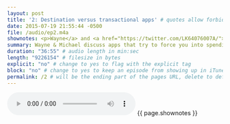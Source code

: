 ```yaml
---
layout: post
title: '2: Destination versus transactional apps' # quotes allow forbidden characters
date: 2015-07-19 21:55:44 -0500
file: /audio/ep2.m4a
shownotes: <p>Wayne</a> and <a href="https://twitter.com/LK64076007A/">Michael</a> discuss apps that try to force you into spending more time in the app rather than helping you accomplish your goals and move on with your life. </p><p><ul><li><a href="http://5by5.tv/talkshow/87">Fussy coffee and fizzy water origin</a></li><li><a href="http://www.amazon.com/dp/B00EPEALEM?tag=soitscometothis-20">Sodastream</a></li><li><a href="http://www.amazon.com/dp/B0047BIWSK?tag=soitscometothis-20">Aeropress</a></li><li><a href="https://itunes.apple.com/us/app/dark-sky-weather-radar-hyperlocal/id517329357?mt=8&amp;at=11l4RT">Dark Sky</a></li><li><a href="https://itunes.apple.com/us/app/khan-academy-learn-math-biology/id469863705?mt=8&amp;at=11l4RT">Khan Academy</a></li><li><a href="https://itunes.apple.com/us/app/coursera/id736535961?mt=8&amp;at=11l4RT">Coursera</a></li><li><a href="https://itunes.apple.com/us/app/tumblr/id305343404?mt=8&amp;at=11l4RT">Tumblr</a></li><li><a href="https://itunes.apple.com/us/app/drafts-4-quickly-capture-notes/id905337691?mt=8&amp;at=11l4RT">Drafts</a></li><li><a href="https://itunes.apple.com/us/app/hours-time-tracking/id895933956?mt=8&amp;at=11l4RT">Hours</a></li><li><a href="https://itunes.apple.com/us/app/tweetbot-3-for-twitter.-elegant/id722294701?mt=8&amp;at=11l4RT">Tweetbot</a></li><li><a href="https://itunes.apple.com/us/app/workflow-powerful-automation/id915249334?mt=8&amp;at=11l4RT">Workflow</a></li><li><a href="https://itunes.apple.com/us/app/1password-password-manager/id568903335?mt=8&amp;at=11l4RT">1Password</a></li><li><a href="https://itunes.apple.com/us/app/trip-receipts-simple-expense/id703187946?mt=8&amp;at=11l4RT">Trip Receipts</a> - app store link</li><li><a href="http://tripreceipts.com/">Trip Receipts</a> - app homepage</li></ul></p><p><img src="/images/brightphone.jpg"></p>
summary: Wayne & Michael discuss apps that try to force you into spending more time in the app rather than helping you accomplish your goals and move on with your life. 
duration: "36:55" # audio length in min:sec
length: "9226154" # filesize in bytes
explicit: "no" # change to yes to flag with the explicit tag
block: "no" # change to yes to keep an episode from showing up in iTunes
permalink: /2 # will be the ending part of the pages URL, delete to default to the title
---
```


<audio controls>
<source src="{{site.url}}{{site.baseurl}}{{ page.file }}" type="audio/x-m4a">
Your browser does not support the audio element.
</audio>
{{ page.shownotes }}